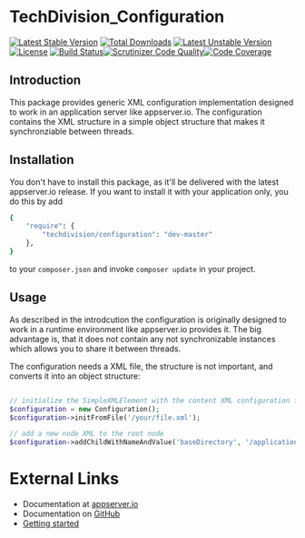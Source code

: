 # TechDivision_Configuration

[![Latest Stable Version](https://poser.pugx.org/techdivision/configuration/v/stable.png)](https://packagist.org/packages/techdivision/configuration) [![Total Downloads](https://poser.pugx.org/techdivision/configuration/downloads.png)](https://packagist.org/packages/techdivision/configuration) [![Latest Unstable Version](https://poser.pugx.org/techdivision/configuration/v/unstable.png)](https://packagist.org/packages/techdivision/configuration) [![License](https://poser.pugx.org/techdivision/configuration/license.png)](https://packagist.org/packages/techdivision/configuration) [![Build Status](https://travis-ci.org/techdivision/TechDivision_Configuration.png)](https://travis-ci.org/techdivision/TechDivision_Configuration)[![Scrutinizer Code Quality](https://scrutinizer-ci.com/g/techdivision/TechDivision_Configuration/badges/quality-score.png?b=master)](https://scrutinizer-ci.com/g/techdivision/TechDivision_Configuration/?branch=master)[![Code Coverage](https://scrutinizer-ci.com/g/techdivision/TechDivision_Configuration/badges/coverage.png?b=master)](https://scrutinizer-ci.com/g/techdivision/TechDivision_Configuration/?branch=master)

## Introduction

This package provides generic XML configuration implementation designed to work in an 
application server like appserver.io. The configuration contains the XML structure in
a simple object structure that makes it synchronziable between threads.

## Installation

You don't have to install this package, as it'll be delivered with the latest appserver.io 
release. If you want to install it with your application only, you do this by add

```sh
{
    "require": {
        "techdivision/configuration": "dev-master"
    },
}
```

to your ```composer.json``` and invoke ```composer update``` in your project.

## Usage

As described in the introdcution the configuration is originally designed to work in a
runtime environment like appserver.io provides it. The big advantage is, that it does
not contain any not synchronizable instances which allows you to share it between
threads.

The configuration needs a XML file, the structure is not important, and converts it
into an object structure:

```php

// initialize the SimpleXMLElement with the content XML configuration file
$configuration = new Configuration();
$configuration->initFromFile('/your/file.xml');

// add a new node XML to the root node 
$configuration->addChildWithNameAndValue('baseDirectory', '/application/base/directory');

```

# External Links

* Documentation at [appserver.io](http://docs.appserver.io)
* Documentation on [GitHub](https://github.com/techdivision/TechDivision_AppserverDocumentation)
* [Getting started](https://github.com/techdivision/TechDivision_AppserverDocumentation/tree/master/docs/getting-started)